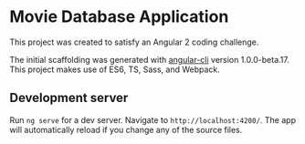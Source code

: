 # Movie Database Application

This project was created to satisfy an Angular 2 coding challenge.

The initial scaffolding was generated with [angular-cli](https://github.com/angular/angular-cli) version 1.0.0-beta.17. This project makes use of ES6, TS, Sass, and Webpack.

## Development server
Run `ng serve` for a dev server. Navigate to `http://localhost:4200/`. The app will automatically reload if you change any of the source files.

